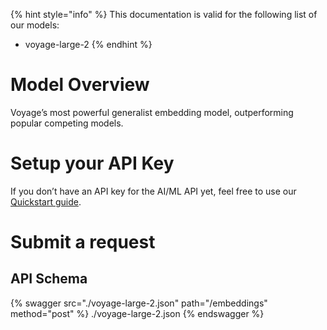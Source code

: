 [#references:start]: <> ({ "template": "openapi" })
{% hint style="info" %}
This documentation is valid for the following list of our models:
* voyage-large-2
{% endhint %}

# Model Overview
Voyage’s most powerful generalist embedding model, outperforming popular competing models.

# Setup your API Key
If you don’t have an API key for the AI/ML API yet, feel free to use our [Quickstart guide](https://docs.aimlapi.com/quickstart/setting-up).

# Submit a request
## API Schema
{% swagger src="./voyage-large-2.json" path="/embeddings" method="post" %}
./voyage-large-2.json
{% endswagger %}

[#references:end]: <> ({})
